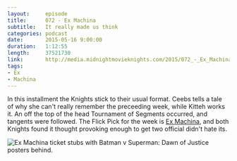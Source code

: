 ```yaml
---
layout:     episode
title:      072 - Ex Machina
subtitle:   It really made us think
categories: podcast
date:       2015-05-16 9:00:00
duration:   1:12:55
length:     37521730
link:       http://media.midnightmovieknights.com/2015/072_-_Ex_Machina.m4a
tags:
- Ex
- Machina
---
```

In this installment the Knights stick to their usual format. Ceebs tells a tale of why she can't really remember the preceeding week, while Kitteh works it. An off the top of the head Tournament of Segments occurred, and tangents were followed. The Flick Pick for the week is [Ex Machina](http://www.imdb.com/title/tt0470752/), and both Knights found it thought provoking enough to get two official didn't hate its.

![Ex Machina ticket stubs with Batman v Superman: Dawn of Justice posters behind.](http://media.midnightmovieknights.com/img/MMK72ExMachinaStubs-750x750.jpg)